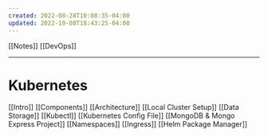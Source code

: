 ```yaml
---
created: 2022-08-28T10:08:35-04:00
updated: 2022-10-08T18:43:25-04:00
---
```

[[Notes]]
[[DevOps]]

---
# Kubernetes

[[Intro]]
[[Components]]
[[Architecture]]
[[Local Cluster Setup]]
[[Data Storage]]
[[Kubectl]]
[[Kubernetes Config File]]
[[MongoDB & Mongo Express Project]]
[[Namespaces]]
[[Ingress]]
[[Helm Package Manager]]